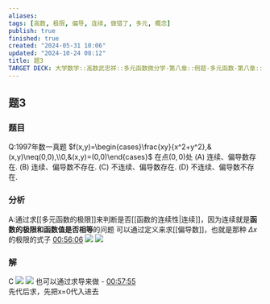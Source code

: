 ```yaml
---
aliases: 
tags: [高数, 极限, 偏导, 连续, 做错了, 多元, 概念]
publish: true
finished: true
created: "2024-05-31 10:06"
updated: "2024-10-24 08:12"
title: 题3
TARGET DECK: 大学数学::高数武忠祥::多元函数微分学-第八章::例题-多元函数-第八章::题3
---
```

## 题3
### 题目
Q:1997年数一真题
$f(x,y)=\begin{cases}\frac{xy}{x^2+y^2},&(x,y)\neq(0,0),\\0,&(x,y)=(0,0)\end{cases}$ 在点$(0,0)$处 
(A) 连续、偏导数存在. 
(B) 连续、偏导数不存在. 
(C) 不连续、偏导数存在. 
(D) 不连续、偏导数不存在.
### 分析
A:通过求[[多元函数的极限]]来判断是否[[函数的连续性|连续]]，因为连续就是**函数的极限和函数值是否相等**的问题 
可以通过定义来求[[偏导数]]，也就是那种 $\Delta x$ 的极限的式子 
[00:56:06](https://www.youtube.com/watch?v=0ZYexOOgmwI&t=3366#t=56:06.22) 
![](https://img.hwenyi.tech/202404241931945.webp)
![](https://img.hwenyi.tech/202404241931747.webp)
### 解
C
![](https://img.hwenyi.tech/202410241546271.webp)
![](https://img.hwenyi.tech/202404241942346.webp)
也可以通过求导来做 - [00:57:55](https://www.youtube.com/watch?v=0ZYexOOgmwI&t=3475#t=57:55.08)  
先代后求，先把x=0代入进去
